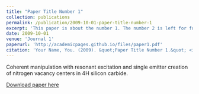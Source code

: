```yaml
---
title: "Paper Title Number 1"
collection: publications
permalink: /publication/2009-10-01-paper-title-number-1
excerpt: 'This paper is about the number 1. The number 2 is left for future work.'
date: 2009-10-01
venue: 'Journal 1'
paperurl: 'http://academicpages.github.io/files/paper1.pdf'
citation: 'Your Name, You. (2009). &quot;Paper Title Number 1.&quot; <i>Journal 1</i>. 1(1).'
---
```


Coherent manipulation with resonant excitation and single emitter creation of nitrogen vacancy centers in 4H silicon carbide. 

[Download paper here](https://pubs.acs.org/doi/pdf/10.1021/acs.nanolett.0c02342)
